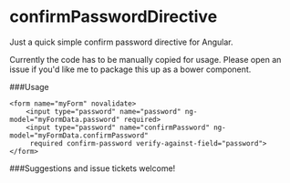 confirmPasswordDirective
========================

Just a quick simple confirm password directive for Angular.

Currently the code has to be manually copied for usage. Please open an issue if you'd like me to package this up as a bower component.

###Usage
```
<form name="myForm" novalidate>
    <input type="password" name="password" ng-model="myFormData.password" required>
    <input type="password" name="confirmPassword" ng-model="myFormData.confirmPassword" 
     required confirm-password verify-against-field="password">
</form>
```

###Suggestions and issue tickets welcome!
